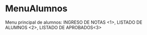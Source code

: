 # MenuAlumnos
Menu principal de alumnos: INGRESO DE NOTAS &lt;1>, LISTADO DE ALUMNOS &lt;2>, LISTADO DE APROBADOS&lt;3>
